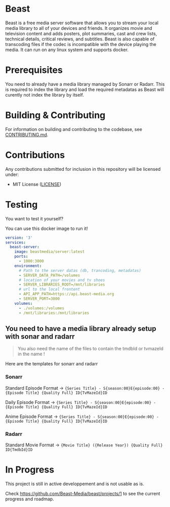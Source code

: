 # Beast

Beast is a free media server software that allows you to stream your local media library to all of your devices and friends.
It organizes movie and television content and adds posters, plot summaries, cast and crew lists, technical details, critical reviews, and subtitles.
Beast is also capable of transcoding files if the codec is incompatible with the device playing the media.
It can run on any linux system and supports docker.

# Prerequisites

You need to already have a media library managed by Sonarr or Radarr. 
This is required to index the library and load the required metadatas as Beast will curently not index the library by itself.

# Building & Contributing

For information on building and contributing to the codebase, see [CONTRIBUTING.md](https://github.com/Beast-Media/beast/blob/main/CONTRIBUTING.md).

# Contributions

Any contributions submitted for inclusion in this repository will be licensed under:

- MIT License ([LICENSE](https://github.com/Beast-Media/beast/blob/main/LICENSE))


# Testing

You want to test it yourself?

You can use this docker image to run it!

```yml
version: '3'
services:
  beast-server:
    image: beastmedia/server:latest
    ports:
      - 1000:3000
    environment:
      # Path to the server datas (db, trancoding, metadatas)
      - SERVER_DATA_PATH=/volumes
      # location of your movies and tv shoes
      - SERVER_LIBRARIES_ROOT=/mnt/libraries
      # url to the local frontent
      - API_APP_PATH=https://api.beast-media.org
      - SERVER_PORT=3000
    volumes:
      - ./volumes:/volumes
      - /mnt/libraries:/mnt/libraries
```

## You need to have a media library already setup with sonar and radarr

> You also need the name of the files to contain the tmdbId or tvmazeId in the name !

Here are the templates for sonarr and radarr 

### Sonarr

Standard Episode Format
 -> ``{Series Title} - S{season:00}E{episode:00} - {Episode Title} {Quality Full} ID{TvMazeId}ID``

Daily Episode Format
 -> ``{Series Title} - S{season:00}E{episode:00} - {Episode Title} {Quality Full} ID{TvMazeId}ID``

Anime Episode Format
 -> ``{Series Title} - S{season:00}E{episode:00} - {Episode Title} {Quality Full} ID{TvMazeId}ID``


### Radarr

Standard Movie Format
 -> ``{Movie Title} ({Release Year}) {Quality Full} ID{TmdbId}ID``

# In Progress

This project is still in active developpement and is not usable as is.

Check https://github.com/Beast-Media/beast/projects/1 to see the current progress and roadmap.

